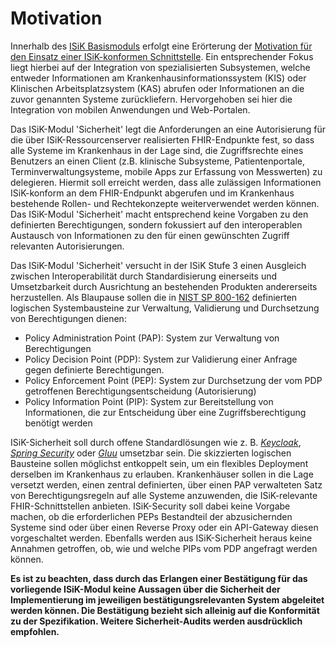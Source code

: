 # Motivation

Innerhalb des [ISiK Basismoduls](https://simplifier.net/guide/implementierungsleitfadenisik-basismodul/ImplementationGuide-markdown-Einfuehrung?version=current) erfolgt eine Erörterung der [Motivation für den Einsatz einer ISiK-konformen Schnittstelle](https://simplifier.net/guide/implementierungsleitfadenisik-basismodul/ImplementationGuide-markdown-Motivation?version=current). Ein entsprechender Fokus liegt hierbei auf der Integration von spezialisierten Subsystemen, welche entweder Informationen am Krankenhausinformationssystem (KIS) oder Klinischen Arbeitsplatzsystem (KAS) abrufen oder Informationen an die zuvor genannten Systeme zurückliefern. Hervorgehoben sei hier die Integration von mobilen Anwendungen und Web-Portalen. 

Das ISiK-Modul 'Sicherheit' legt die Anforderungen an eine Autorisierung für die über ISiK-Ressourcenserver realisierten FHIR-Endpunkte fest, so dass alle Systeme im Krankenhaus in der Lage sind, die Zugriffsrechte eines Benutzers an einen Client (z.B. klinische Subsysteme, Patientenportale, Terminverwaltungsysteme, mobile Apps zur Erfassung von Messwerten) zu delegieren. Hiermit soll erreicht werden, dass alle zulässigen Informationen ISiK-konform an dem FHIR-Endpunkt abgerufen und im Krankenhaus bestehende Rollen- und Rechtekonzepte weiterverwendet werden können. Das ISiK-Modul 'Sicherheit' macht entsprechend keine Vorgaben zu den definierten Berechtigungen, sondern fokussiert auf den interoperablen Austausch von Informationen zu den für einen gewünschten Zugriff relevanten Autorisierungen.  

Das ISiK-Modul 'Sicherheit' versucht in der ISiK Stufe 3 einen Ausgleich zwischen Interoperabilität durch Standardisierung einerseits und Umsetzbarkeit durch Ausrichtung an bestehenden Produkten andererseits herzustellen. Als Blaupause sollen die in [NIST SP 800-162](https://nvlpubs.nist.gov/nistpubs/SpecialPublications/NIST.SP.800-162.pdf) definierten logischen Systembausteine zur Verwaltung, Validierung und Durchsetzung von Berechtigungen dienen:

* Policy Administration Point (PAP): System zur Verwaltung von Berechtigungen
* Policy Decision Point (PDP): System zur Validierung einer Anfrage gegen definierte Berechtigungen.
* Policy Enforcement Point (PEP): System zur Durchsetzung der vom PDP getroffenen Berechtigungsentscheidung (Autorisierung)
* Policy Information Point (PIP): System zur Bereitstellung von Informationen, die zur Entscheidung über eine Zugriffsberechtigung benötigt werden

ISiK-Sicherheit soll durch offene Standardlösungen wie z. B. [_Keycloak_](https://www.keycloak.org/), [_Spring Security_](https://docs.spring.io/spring-security/reference/servlet/oauth2/index.html) oder [_Gluu_](https://gluu.org/) umsetzbar sein. Die skizzierten logischen Bausteine sollen möglichst entkoppelt sein, um ein flexibles Deployment derselben im Krankenhaus zu erlauben. Krankenhäuser sollen in die Lage versetzt werden, einen zentral definierten, über einen PAP verwalteten Satz von Berechtigungsregeln auf alle Systeme anzuwenden, die ISiK-relevante FHIR-Schnittstellen anbieten. ISiK-Security soll dabei keine Vorgabe machen, ob die erforderlichen PEPs Bestandteil der abzusichernden Systeme sind oder über einen Reverse Proxy oder ein API-Gateway diesen vorgeschaltet werden. Ebenfalls werden aus ISiK-Sicherheit heraus keine Annahmen getroffen, ob, wie und welche PIPs vom PDP angefragt werden können.

**Es ist zu beachten, dass durch das Erlangen einer Bestätigung für das vorliegende ISiK-Modul keine Aussagen über die Sicherheit der Implementierung im jeweiligen bestätigungsrelevanten System abgeleitet werden können. Die Bestätigung bezieht sich alleinig auf die Konformität zu der Spezifikation. Weitere Sicherheit-Audits werden ausdrücklich empfohlen.**
